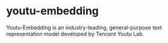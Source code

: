 # youtu-embedding
Youtu-Embedding is an industry-leading, general-purpose text representation model developed by Tencent Youtu Lab.
